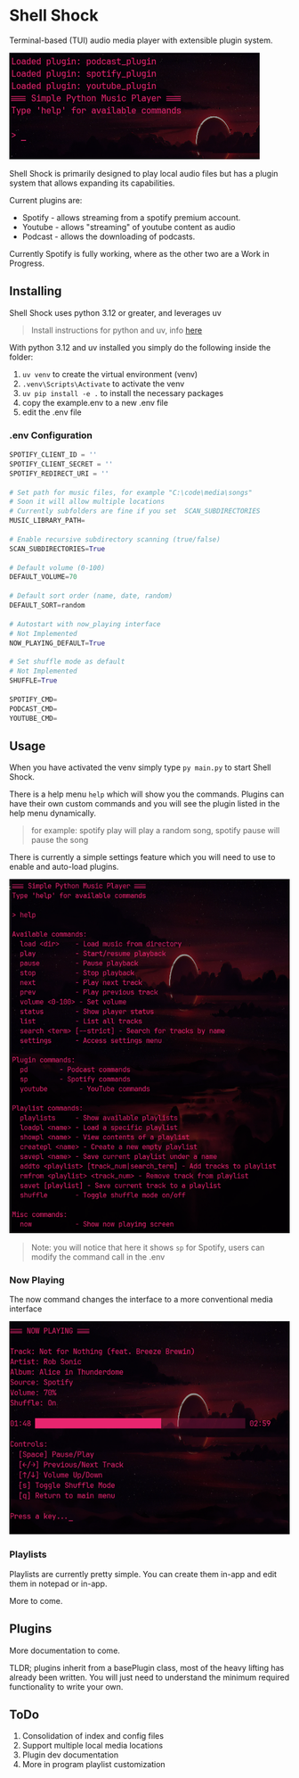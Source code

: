 # Shell Shock

Terminal-based (TUI) audio media player with extensible plugin system.

![1744722706264.png](./docs/1744722706264.png)

Shell Shock is primarily designed to play local audio files but has a plugin system that allows expanding its capabilities.

Current plugins are:

- Spotify - allows streaming from a spotify premium account.
- Youtube - allows "streaming" of youtube content as audio
- Podcast - allows the downloading of podcasts.

Currently Spotify is fully working, where as the other two are a Work in Progress.

## Installing

Shell Shock uses python 3.12 or greater, and leverages uv

>  Install instructions for python and uv, info [here](./docs/python_uv.md)

With python 3.12 and uv installed you simply do the following inside the folder:

1) `uv venv` to create the virtual environment (venv)
2) `.venv\Scripts\Activate` to activate the venv
3) `uv pip install -e .` to install the necessary packages
4) copy the example.env to a new .env file
5) edit the .env file

### .env Configuration

```python
SPOTIFY_CLIENT_ID = ''
SPOTIFY_CLIENT_SECRET = ''
SPOTIFY_REDIRECT_URI = ''

# Set path for music files, for example "C:\code\media\songs"
# Soon it will allow multiple locations
# Currently subfolders are fine if you set  SCAN_SUBDIRECTORIES
MUSIC_LIBRARY_PATH=

# Enable recursive subdirectory scanning (true/false)
SCAN_SUBDIRECTORIES=True

# Default volume (0-100)
DEFAULT_VOLUME=70

# Default sort order (name, date, random)
DEFAULT_SORT=random

# Autostart with now_playing interface
# Not Implemented
NOW_PLAYING_DEFAULT=True

# Set shuffle mode as default
# Not Implemented
SHUFFLE=True

SPOTIFY_CMD=
PODCAST_CMD=
YOUTUBE_CMD=
```

## Usage

When you have activated the venv simply type `py main.py` to start Shell Shock.

There is a help menu `help` which will show you the commands. Plugins can have their own custom commands and you will see the plugin listed in the help menu dynamically.

> for example: spotify play will play a random song, spotify pause will pause the song

There is currently a simple settings feature which you will need to use to enable and auto-load plugins.

![1744722760283.png](./docs/1744722760283.png)

> Note: you will notice that here it shows `sp` for Spotify, users can modify the command call in the .env

### Now Playing

The now command changes the interface to a more conventional media interface

![1744723037671.png](./docs/1744723037671.png)

### Playlists

Playlists are currently pretty simple. You can create them in-app and edit them in notepad or in-app.

More to come.

## Plugins

More documentation to come.

TLDR; plugins inherit from a basePlugin class, most of the heavy lifting has already been written. You will just need to understand the minimum required functionality to write your own.

## ToDo

1) Consolidation of index and config files
2) Support multiple local media locations
3) Plugin dev documentation
4) More in program playlist customization
